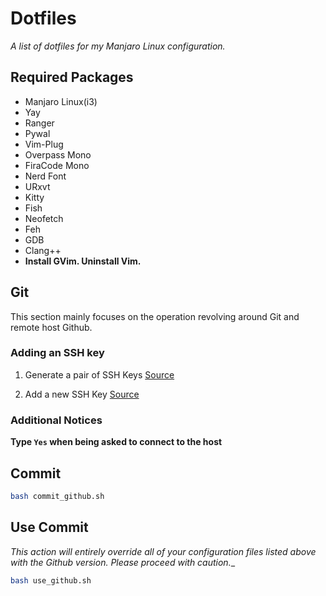 # Dotfiles

_A list of dotfiles for my Manjaro Linux configuration._

## Required Packages

- Manjaro Linux(i3)
- Yay
- Ranger
- Pywal
- Vim-Plug
- Overpass Mono
- FiraCode Mono
- Nerd Font
- URxvt
- Kitty
- Fish
- Neofetch
- Feh
- GDB
- Clang++
- **Install GVim. Uninstall Vim.**

## Git

This section mainly focuses on the operation revolving around Git and remote host Github.

### Adding an SSH key

1. Generate a pair of SSH Keys
[Source](https://docs.github.com/en/authentication/connecting-to-github-with-ssh/generating-a-new-ssh-key-and-adding-it-to-the-ssh-agent)

2. Add a new SSH Key
[Source](https://docs.github.com/en/authentication/connecting-to-github-with-ssh/adding-a-new-ssh-key-to-your-github-account)

### Additional Notices

**Type `Yes` when being asked to connect to the host**

## Commit

```bash
bash commit_github.sh
```

## Use Commit

_This action will entirely override all of your configuration files listed above with the Github version. Please proceed with caution.__

```bash
bash use_github.sh
```
